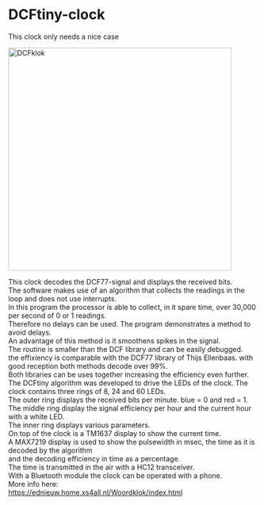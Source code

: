 # DCFtiny-clock
<p> This clock only needs a nice case</p>

<p><img alt="DCFklok" height="450" src="DCFklok.jpg" /></p>
This clock decodes the DCF77-signal and displays the received 
bits.</br>
The software makes use of an algorithm that collects the readings in the loop 
and does not use interrupts.</br>
In this program the processor is able to collect, in it spare time, over 30,000 per second of 0 or 1 readings.</br>
Therefore no delays can be used. The program demonstrates a method to avoid delays. </br>
An advantage of this method is it smoothens spikes in the signal.</br>
The routine is smaller than the DCF library and can be easily debugged.</br>
the effixiency is comparable with the DCF77 library of Thijs Ellenbaas.
with good reception both methods decode over 99%.</br>
Both libraries can be uses together increasing the efficiency even further.</br>
The DCFtiny algorithm was developed to drive the LEDs of the clock. The clock 
contains three rings of 8, 24 and 60 LEDs.</br>
The outer ring displays the received bits per minute. blue = 0 and red = 1.
The middle ring display the signal efficiency per hour and the current hour with 
a white LED.</br>
The inner ring displays various parameters.</br>
On top of the clock is a TM1637 display to show the current time.<br>
A MAX7219 display is used to show the pulsewidth in msec, the time as it is decoded by the algorithm<br>
and the decoding efficiency in time as a percentage.</br>
The time is transmitted in the air with a HC12 transceiver.</br>
With a Bluetooth module the clock can be operated with a phone.</br>
More info here:</br>
<a href="https://ednieuw.home.xs4all.nl/Woordklok/index.html">
https://ednieuw.home.xs4all.nl/Woordklok/index.html</a></p>
